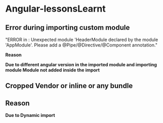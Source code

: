 # Angular-lessonsLearnt

## Error during importing custom module

"ERROR in : Unexpected module 'HeaderModule declared by the module 'AppModule'. Please add a @Pipe/@Directive/@Component annotation."

<strong> Reason <strong> 

Due to different angular version in the imported module and importing module
Module not added inside the import

## Cropped Vendor or inline or any bundle

## Reason

Due to Dynamic import

